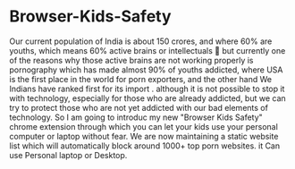 # Browser-Kids-Safety

Our current population of India is about 150 crores, and where 60% are youths, which means 60% active brains or intellectuals  🧠 but currently one of the reasons why those active brains are not working properly is pornography which has made almost 90% of youths addicted, where  USA is the first place in the world for porn exporters, and the other hand We Indians have ranked first for its import . although it is not possible to stop it with technology, especially for those who are already addicted, but we can try to protect those who are not yet addicted with our bad elements of  technology.
 So I am  going to   introduc my new "Browser Kids Safety" chrome extension through which you can let your kids use your personal computer or laptop without fear. We are now maintaining a static website list which will automatically block around 1000+ top porn websites. it Can use Personal laptop or Desktop.

